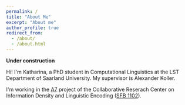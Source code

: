 ```yaml
---
permalink: /
title: "About Me"
excerpt: "About me"
author_profile: true
redirect_from: 
  - /about/
  - /about.html
---
```


**Under construction**

Hi! I'm Katharina, a PhD student in Computational Linguistics at the LST Department of Saarland University. My supervisor is Alexander Koller.

I'm working in the [A7](https://sfb1102.uni-saarland.de/projects/controlling-information-density-in-discourse-generation/) project of the Collaborative Reserach Center on Information Density and Linguistic Encoding ([SFB 1102](https://sfb1102.uni-saarland.de/)). 